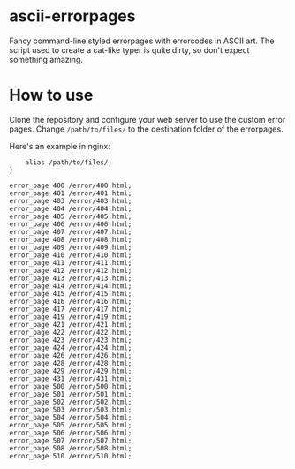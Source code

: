 # ascii-errorpages
Fancy command-line styled errorpages with errorcodes in ASCII art. The script used to create a cat-like typer is quite dirty, so don't expect something amazing.

# How to use
Clone the repository and configure your web server to use the custom error pages. Change `/path/to/files/` to the destination folder of the errorpages.

Here's an example in nginx:
```location /error/ {
    alias /path/to/files/;
}

error_page 400 /error/400.html;
error_page 401 /error/401.html;
error_page 403 /error/403.html;
error_page 404 /error/404.html;
error_page 405 /error/405.html;
error_page 406 /error/406.html;
error_page 407 /error/407.html;
error_page 408 /error/408.html;
error_page 409 /error/409.html;
error_page 410 /error/410.html;
error_page 411 /error/411.html;
error_page 412 /error/412.html;
error_page 413 /error/413.html;
error_page 414 /error/414.html;
error_page 415 /error/415.html;
error_page 416 /error/416.html;
error_page 417 /error/417.html;
error_page 419 /error/419.html;
error_page 421 /error/421.html;
error_page 422 /error/422.html;
error_page 423 /error/423.html;
error_page 424 /error/424.html;
error_page 426 /error/426.html;
error_page 428 /error/428.html;
error_page 429 /error/429.html;
error_page 431 /error/431.html;
error_page 500 /error/500.html;
error_page 501 /error/501.html;
error_page 502 /error/502.html;
error_page 503 /error/503.html;
error_page 504 /error/504.html;
error_page 505 /error/505.html;
error_page 506 /error/506.html;
error_page 507 /error/507.html;
error_page 508 /error/508.html;
error_page 510 /error/510.html;
```

